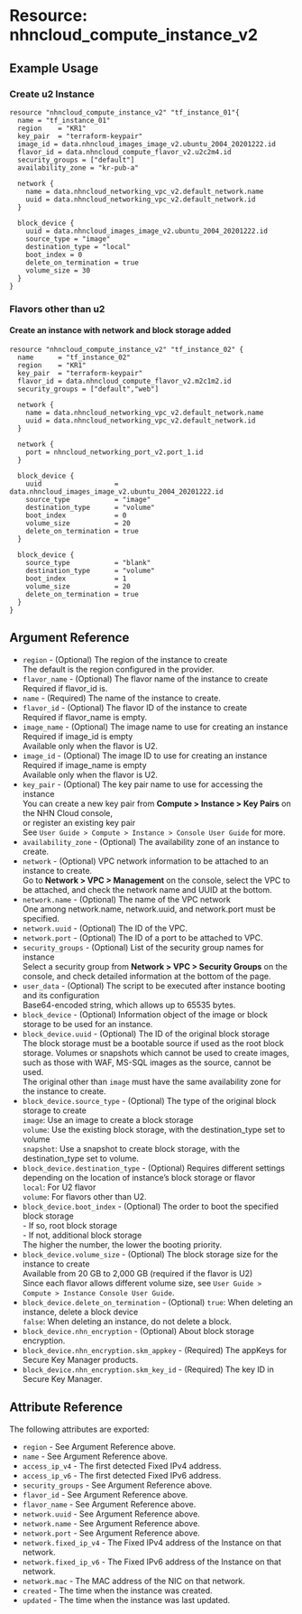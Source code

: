 # Resource: nhncloud_compute_instance_v2

## Example Usage

### Create u2 Instance
```
resource "nhncloud_compute_instance_v2" "tf_instance_01"{
  name = "tf_instance_01"
  region    = "KR1"
  key_pair  = "terraform-keypair"
  image_id = data.nhncloud_images_image_v2.ubuntu_2004_20201222.id
  flavor_id = data.nhncloud_compute_flavor_v2.u2c2m4.id
  security_groups = ["default"]
  availability_zone = "kr-pub-a"

  network {
    name = data.nhncloud_networking_vpc_v2.default_network.name
    uuid = data.nhncloud_networking_vpc_v2.default_network.id
  }

  block_device {
    uuid = data.nhncloud_images_image_v2.ubuntu_2004_20201222.id
    source_type = "image"
    destination_type = "local"
    boot_index = 0
    delete_on_termination = true
    volume_size = 30
  }
}
```


### Flavors other than u2
#### Create an instance with network and block storage added
```
resource "nhncloud_compute_instance_v2" "tf_instance_02" {
  name      = "tf_instance_02"
  region    = "KR1"
  key_pair  = "terraform-keypair"
  flavor_id = data.nhncloud_compute_flavor_v2.m2c1m2.id
  security_groups = ["default","web"]

  network {
    name = data.nhncloud_networking_vpc_v2.default_network.name
    uuid = data.nhncloud_networking_vpc_v2.default_network.id
  }

  network {
    port = nhncloud_networking_port_v2.port_1.id
  }

  block_device {
    uuid                  = data.nhncloud_images_image_v2.ubuntu_2004_20201222.id
    source_type           = "image"
    destination_type      = "volume"
    boot_index            = 0
    volume_size           = 20
    delete_on_termination = true
  }

  block_device {
    source_type           = "blank"
    destination_type      = "volume"
    boot_index            = 1
    volume_size           = 20
    delete_on_termination = true
  }
}
```

## Argument Reference

* `region` - (Optional) The region of the instance to create<br>The default is the region configured in the provider.
* `flavor_name` - (Optional) The flavor name of the instance to create<br>Required if flavor_id is.
* `name` - (Required) The name of the instance to create.
* `flavor_id` - (Optional) The flavor ID of the instance to create<br>Required if flavor_name is empty.
* `image_name` - (Optional) The image name to use for creating an instance<br>Required if image_id is empty<br>Available only when the flavor is U2.
* `image_id` - (Optional) The image ID to use for creating an instance<br>Required if image_name is empty<br>Available only when the flavor is U2.
* `key_pair` - (Optional) The key pair name to use for accessing the instance<br>You can create a new key pair from **Compute > Instance > Key Pairs** on the NHN Cloud console,<br>or register an existing key pair<br>See `User Guide > Compute > Instance > Console User Guide` for more.
* `availability_zone` - (Optional) The availability zone of an instance to create.
* `network` - (Optional) VPC network information to be attached to an instance to create.<br>Go to **Network > VPC > Management**  on the console, select the VPC to be attached, and check the network name and UUID at the bottom.
* `network.name` - (Optional) The name of the VPC network <br>One among network.name, network.uuid, and network.port must be specified.
* `network.uuid` - (Optional) The ID of the VPC.
* `network.port` - (Optional) The ID of a port to be attached to VPC.
* `security_groups` - (Optional) List of the security group names for instance <br>Select a security group from **Network > VPC > Security Groups** on the console, and check detailed information at the bottom of the page.
* `user_data` - (Optional) 	The script to be executed after instance booting and its configuration<br>Base64-encoded string, which allows up to 65535 bytes.
* `block_device` - (Optional) Information object of the image or block storage to be used for an instance.
* `block_device.uuid` - (Optional) The ID of the original block storage <br>The block storage must be a bootable source if used as the root block storage. Volumes or snapshots which cannot be used to create images, such as those with WAF, MS-SQL images as the source, cannot be used.<br> The original other than `image` must have the same availability zone for the instance to create.
* `block_device.source_type` - (Optional) The type of the original block storage to create<br>`image`: Use an image to create a block storage<br>`volume`: Use the existing block storage, with the destination_type set to volume<br>`snapshot`: Use a snapshot to create block storage, with the destination_type set to volume.
* `block_device.destination_type` - (Optional) Requires different settings depending on the location of instance’s block storage or flavor<br>`local`: For U2 flavor<br>`volume`: For flavors other than U2.
* `block_device.boot_index` - (Optional) The order to boot the specified block storage<br>- If so, root block storage<br>- If not, additional block storage<br>The higher the number, the lower the booting priority.
* `block_device.volume_size` - (Optional) The block storage size for the instance to create<br>Available from 20 GB to 2,000 GB (required if the flavor is U2)<br>Since each flavor allows different volume size, see `User Guide > Compute > Instance Console User Guide`.
* `block_device.delete_on_termination` - (Optional) `true`: When deleting an instance, delete a block device<br>`false`: When deleting an instance, do not delete a block.
* `block_device.nhn_encryption` - (Optional) About block storage encryption.
* `block_device.nhn_encryption.skm_appkey` - (Required) The appKeys for Secure Key Manager products.
* `block_device.nhn_encryption.skm_key_id` - (Required) The key ID in Secure Key Manager.

## Attribute Reference

The following attributes are exported:

* `region` - See Argument Reference above.
* `name` - See Argument Reference above.
* `access_ip_v4` - The first detected Fixed IPv4 address.
* `access_ip_v6` - The first detected Fixed IPv6 address.
* `security_groups` - See Argument Reference above.
* `flavor_id` - See Argument Reference above.
* `flavor_name` - See Argument Reference above.
* `network.uuid` - See Argument Reference above.
* `network.name` - See Argument Reference above.
* `network.port` - See Argument Reference above.
* `network.fixed_ip_v4` - The Fixed IPv4 address of the Instance on that network.
* `network.fixed_ip_v6` - The Fixed IPv6 address of the Instance on that network.
* `network.mac` - The MAC address of the NIC on that network.
* `created` - The time when the instance was created.
* `updated` - The time when the instance was last updated.